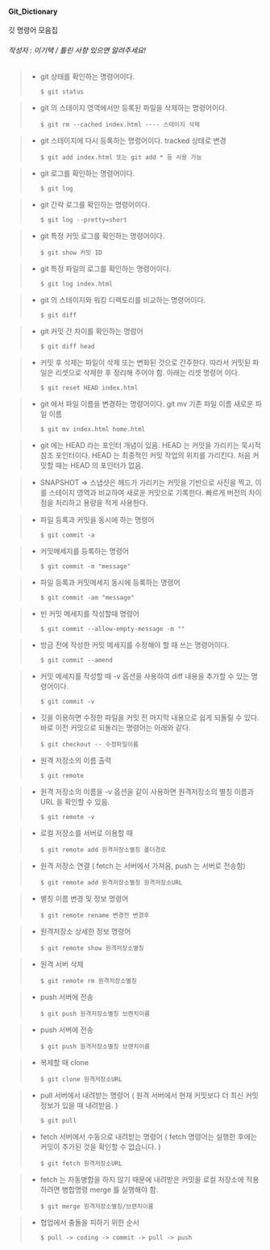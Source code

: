 #### Git_Dictionary
깃 명령어 모음집 
###### 작성자 : 이기택 / 틀린 사항 있으면 알려주세요!

> * git 상태를 확인하는 명령어이다.
>	```
>	$ git status
>	```


> * git 의 스테이지 영역에서만 등록된 파일을 삭제하는 명령어이다.
>	```
>	$ git rm --cached index.html ---- 스테이지 삭제 
>	```



> * git 스테이지에 다시 등록하는 명령어이다. tracked 상태로 변경 
>	```
>	$ git add index.html 또는 git add * 등 사용 가능 
>	```

> * git 로그를 확인하는 명령어이다. 
>	```
>	$ git log 
>	```

> * git 간략 로그를 확인하는 명령어이다. 
>	```
>	$ git log --pretty=short
>	```

> * git 특정 커밋 로그를 확인하는 명령어이다.
>	```
>	$ git show 커밋 ID 
>	```

> * git 특정 파일의 로그를 확인하는 명령어이다.
>	```
>	$ git log index.html 
>	```

> * git 의 스테이지와 워킹 디렉토리를 비교하는 명령어이다.
>	```
>	$ git diff
>	```

> * git 커밋 간 차이를 확인하는 명령어 
>	```
>	$ git diff head 
>	```

> * 커밋 후 삭제는 파일이 삭제 또는 변화된 것으로 간주한다. 따라서 커밋된 파일은 리셋으로 삭제한 후 정리해 주어야 함. 아래는 리셋 명령어 이다. 
>	```
>	$ git reset HEAD index.html
>	```

> * git 에서 파일 이름을 변경하는 명령어이다. git mv 기존 파일 이름 새로운 파일 이름 
>	```
>	$ git mv index.html home.html  
>	```

> * git 에는 HEAD 라는 포인터 개념이 있음. HEAD 는 커밋을 가리키는 묵시적 참조 포인터이다. HEAD 는 최종적인 커밋 작업의 위치를 가리킨다. 처음 커밋할 때는 HEAD 의 포인터가 없음.

> * SNAPSHOT => 스냅샷은 헤드가 가리키는 커밋을 기반으로 사진을 찍고, 이를 스테이지 영역과 비교하여 새로운 커밋으로 기록한다. 빠르게 버전의 차이점을 처리하고 용량을 적게 사용한다. 


> * 파일 등록과 커밋을 동시에 하는 명령어 
>	```
>	$ git commit -a 
>	```

> * 커밋메세지를 등록하는 명령어 
>	```
>	$ git commit -m "message" 
>	```

> * 파일 등록과 커밋메세지 동시에 등록하는 명령어 
>	```
>	$ git commit -am "message" 
>	```

> * 빈 커밋 메세지를 작성할때 명령어 
>	```
>	$ git commit --allow-empty-message -m ""
>	```

> * 방금 전에 작성한 커밋 메세지를 수정해야 할 때 쓰는 명령어이다.
>	```
>	$ git commit --amend
>	```

> * 커밋 메세지를 작성할 때 -v 옵션을 사용하여 diff 내용을 추가할 수 있는 명령어이다.
>	```
>	$ git commit -v
>	```

> * 깃을 이용하면 수정한 파일을 커밋 전 마지막 내용으로 쉽게 되돌릴 수 있다. 바로 이전 커밋으로 되돌리는 명령어는 아래와 같다.
>	```
>	$ git checkout -- 수정파일이름
>	```

> * 원격 저장소의 이름 출력 
>	```
>	$ git remote 
>	```

> * 원격 저장소의 이름을 -v 옵션을 같이 사용하면 원격저장소의 별칭 이름과 URL 을 확인할 수 있음. 
>	```
>	$ git remote -v 
>	```

> * 로컬 저장소를 서버로 이용할 때 
>	```
>	$ git remote add 원격저장소별칭 폴더경로
>	```

> * 원격 저장소 연결 ( fetch 는 서버에서 가져옴, push 는 서버로 전송함)
>	```
>	$ git remote add 원격저장소별칭 원격저장소URL 
>	```

> * 별칭 이름 변경 및 정보 명령어 
>	```
>	$ git remote rename 변경전 변경후 
>	```

> * 원격저장소 상세한 정보 명령어 
>	```
>	$ git remote show 원격저장소별칭 
>	```

> * 원격 서버 삭제 
>	```
>	$ git remote rm 원격저장소별칭
>	```

> * push 서버에 전송  
>	```
>	$ git push 원격저장소별칭 브랜치이름 
>	```


> * push 서버에 전송  
>	```
>	$ git push 원격저장소별칭 브랜치이름 
>	```

> * 복제할 때 clone  
>	```
>	$ git clone 원격저장소URL 
>	```

> * pull 서버에서 내려받는 명령어 ( 원격 서버에서 현재 커밋보다 더 최신 커밋 정보가 있을 때 내려받음. )
>	```
>	$ git pull 
>	```


> * fetch 서버에서 수동으로 내려받는 명령어 ( fetch 명령어는 실행한 후에는 커밋이 추가된 것을 확인할 수 없습니다. )
>	```
>	$ git fetch 원격저장소URL 
>	```


> * fetch 는 자동병합을 하지 않기 때문에 내려받은 커밋을 로컬 저장소에 적용하려면 병합명령 merge 를 실행해야 함.
>	```
>	$ git merge 원격저장소별칭/브랜치이름
>	```


> * 협업에서 충돌을 피하기 위한 순서 
>	```
>	$ pull -> coding -> commit -> pull -> push 
>	```






